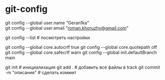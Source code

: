 # git-config

git config --global user.name "Geran1ka"   
git config --global user.email "roman.khoruzhy@gmail.com"   

git config --list # посмотреть настройки

git config --global core.autocrlf true
git config --global core.quotepath off
git config --global core.safecrlf warn
git config --global init.defaultBranch main

git init # инициализация
git add . # добавить все файлы в track
git commit -m "описание" # сделать коммит